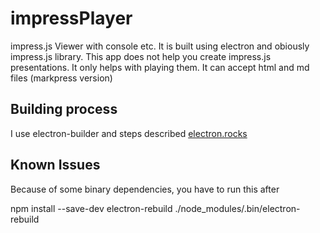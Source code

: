 # impressPlayer

impress.js Viewer with console etc. It is built using electron and obiously impress.js library. This app does not help you create impress.js presentations. It only helps with playing them. It can accept html and md files (markpress version)

## Building process

I use electron-builder and steps described [electron.rocks](http://electron.rocks/electron-builder-explained/)

## Known Issues

Because of some binary dependencies, you have to run this after

npm install --save-dev electron-rebuild
./node_modules/.bin/electron-rebuild
